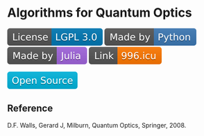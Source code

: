 # Algorithms for Quantum Optics

[![LGPL 3.0 License](https://github.com/ConAntares/About/blob/master/Attachments/LicenseLGPL3.0.svg)](https://www.gnu.org/licenses/lgpl-3.0)
[![Made by Python](https://github.com/ConAntares/About/blob/master/Attachments/MadebyPython.svg)](https://www.python.org/)
[![Made by Julia](https://github.com/ConAntares/About/blob/master/Attachments/MadebyJulia.svg)](https://julialang.org/)
[![Anti 996](https://github.com/ConAntares/About/blob/master/Attachments/LinkNPL.svg)](https://996.icu)

![Open Source](https://github.com/ConAntares/About/blob/master/Attachments/OpenSource.svg)

## Reference

D.F. Walls, Gerard J, Milburn, Quantum Optics, Springer, 2008.
